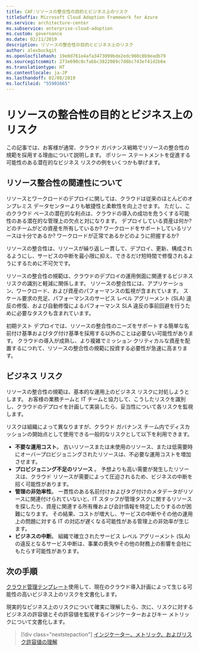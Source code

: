 ```yaml
---
title: CAF:リソースの整合性の目的とビジネス上のリスク
titleSuffix: Microsoft Cloud Adoption Framework for Azure
ms.service: architecture-center
ms.subservice: enterprise-cloud-adoption
ms.custom: governance
ms.date: 02/11/2019
description: リソースの整合性の目的とビジネス上のリスク
author: alexbuckgit
ms.openlocfilehash: 19e0d761e4afa3473099bde2edc960c8b9eadb79
ms.sourcegitcommit: 273e690c0cfabbc3822089c7d8bc743ef41d2b6e
ms.translationtype: HT
ms.contentlocale: ja-JP
ms.lasthandoff: 02/08/2019
ms.locfileid: "55901665"
---
```

# <a name="resource-consistency-motivations-and-business-risks"></a>リソースの整合性の目的とビジネス上のリスク

この記事では、お客様が通常、クラウド ガバナンス戦略でリソースの整合性の規範を採用する理由について説明します。 ポリシー ステートメントを促進する可能性のある潜在的なビジネス リスクの例をいくつかも挙げます。

<!-- markdownlint-disable MD026 -->

## <a name="is-resource-consistency-relevant"></a>リソース整合性の関連性について

リソースとワークロードのデプロイに関しては、クラウドは従来のほとんどのオンプレミス データセンターよりも敏捷性と柔軟性を向上させます。 ただし、このクラウド ベースの潜在的な利点は、クラウドの導入の成功を危うくする可能性のある潜在的な管理上の欠点と対になります。 デプロイしている資産は何か? どのチームがどの資産を所有しているか? ワークロードをサポートしているリソースは十分であるか? ワークロードが正常であるかどのように把握するか?

リソースの整合性は、リソースが繰り返し一貫して、デプロイ、更新、構成されるようにし、サービスの中断を最小限に抑え、できるだけ短時間で修復されるようにするために不可欠です。

リソースの整合性の規範は、クラウドのデプロイの運用側面に関連するビジネス リスクの識別と軽減に関係します。 リソースの整合性には、アプリケーション、ワークロード、および資産のパフォーマンスの監視が含まれています。 スケール要求の充足、パフォーマンスのサービス レベル アグリーメント (SLA) 違反の修復、および自動修復によるパフォーマンス SLA 違反の事前回避を行うために必要なタスクも含まれています。

初期テスト デプロイでは、リソースの整合性のニーズをサポートする簡単な名前付け基準およびタグ付け基準を採用する以外のことは必要ない可能性があります。 クラウドの導入が成熟し、より複雑でミッション クリティカルな資産を配置するにつれて、リソースの整合性の規範に投資する必要性が急速に高まります。

## <a name="business-risk"></a>ビジネス リスク

リソースの整合性の規範は、基本的な運用上のビジネス リスクに対処しようとします。 お客様の業務チームと IT チームと協力して、こうしたリスクを識別し、クラウドのデプロイを計画して実装したら、妥当性について各リスクを監視します。

リスクは組織によって異なりますが、クラウド ガバナンス チーム内でディスカッションの開始点として使用できる一般的なリスクとして以下を利用できます。

- **不要な運用コスト**。 古いリソースまたは未使用のリソース、または低需要時にオーバープロビジョニングされたリソースは、不必要な運用コストを増加させます。
- **プロビジョニング不足のリソース** 。 予想よりも高い需要が発生したリソースは、クラウド リソースが需要によって圧迫されるため、ビジネスの中断を招く可能性があります。
- **管理の非効率性**。 一貫性のある名前付けおよびタグ付けのメタデータがリソースに関連付けられていないと、IT スタッフが管理タスクに関するリソースを探したり、資産に関連する所有権および会計情報を特定したりするのが困難になります。 その結果、コストが増大し、サービスの中断やその他の運用上の問題に対する IT の対応が遅くなる可能性がある管理上の非効率が生じます。
- **ビジネスの中断**。 組織で確立されたサービス レベル アグリーメント (SLA) の違反となるサービス中断は、事業の喪失やその他の財務上の影響を会社にもたらす可能性があります。

## <a name="next-steps"></a>次の手順

[クラウド管理テンプレート](./template.md)使用して、現在のクラウド導入計画によって生じる可能性の高いビジネス上のリスクを文書化します。

現実的なビジネス上のリスクについて確実に理解したら、次に、リスクに対するビジネスの許容値とその許容値を監視するインジケーターおよびキー メトリックについて文書化します。

> [!div class="nextstepaction"]
> [インジケーター、メトリック、およびリスク許容値の理解](./metrics-tolerance.md)
